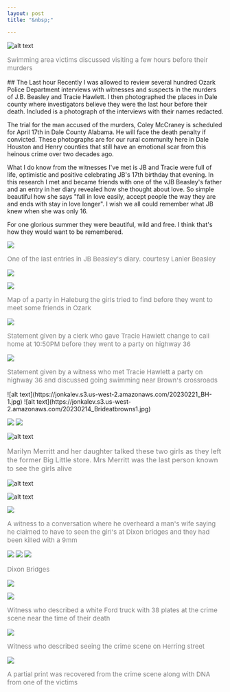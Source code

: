 ```yaml
---
layout: post
title: "&nbsp;"

---
```

![alt text](https://jonkalev.s3.us-west-2.amazonaws.com/20230221_BH-1.jpg)
<p style="color: grey; font-size: 15px;"> Swimming area victims discussed visiting a few hours before their murders</p>
## The Last hour
Recently I was allowed to review several hundred Ozark Police Department interviews with witnesses and suspects in the murders of J.B. Beasley and Tracie Hawlett. I then photographed the places in Dale county where investigators believe they were the last hour before their death.
Included is a photograph of the interviews with their names redacted. 

 The trial for the man accused of the murders, Coley McCraney is scheduled for April 17th in Dale County Alabama. He will face the death penalty if convicted.
 These photographs are for our rural community here in Dale Houston and Henry counties that still have an emotional scar from this heinous crime over two decades ago. 
 
What I do know from the witnesses I've met is JB and Tracie were full of life, optimistic and positive celebrating JB's 17th  birthday that evening. 
In this research I met and became friends with one of the vJB Beasley's father and an entry in her diary revealed how she thought about love. So simple beautiful how she says "fall in love easily, accept people the way they are and ends with stay in love longer".
I wish we all could remember what JB knew when she was only 16.

For one glorious summer they were beautiful, wild and free. I think that's how they would want to be remembered.

![](https://jonkalev.s3.us-west-2.amazonaws.com/20230221_diary.jpg)
<p style="color: grey; font-size: 15px;"> One of the last entries in JB Beasley's diary. courtesy Lanier Beasley</p>


![](https://jonkalev.s3.us-west-2.amazonaws.com/20230221_aparticle.jpg)

![](https://jonkalev.s3.us-west-2.amazonaws.com/20230221_-timeline-citgo.jpg)
<p style="color: grey; font-size: 15px;"> Map of a party in Haleburg the girls tried to find before they went to meet some friends in Ozark</p>

![](https://jonkalev.s3.us-west-2.amazonaws.com/20230221_TIMELINE_10-50PM-A.jpg)
<p style="color: grey; font-size: 15px;"> Statement given by a clerk who gave Tracie Hawlett change to call home at 10:50PM before they went to a party on highway 36</p>

![](https://jonkalev.s3.us-west-2.amazonaws.com/20230221_BH_1-dip.jpg)
<p style="color: grey; font-size: 15px;"> Statement given by a witness who met Tracie Hawlett a party on highway 36 and discussed going swimming near Brown's crossroads</p>
![alt text](https://jonkalev.s3.us-west-2.amazonaws.com/20230221_BH-1.jpg)    
![alt text](https://jonkalev.s3.us-west-2.amazonaws.com/20230214_Brideatbrowns1.jpg)

![](https://jonkalev.s3.us-west-2.amazonaws.com/20230221_11-00_1page.jpg)
![](https://jonkalev.s3.us-west-2.amazonaws.com/20230221_11-00_2page.jpg)
 
 ![alt text](https://jonkalev.s3.us-west-2.amazonaws.com/20230221-BH-2-dip.jpg)
 <p style="color: grey; font-size: 16px;"> Marilyn Merritt and her daughter talked these two girls as they left the former Big Little store. Mrs Merritt was the last person known to see the girls alive</p>
 
  ![alt text](https://jonkalev.s3.us-west-2.amazonaws.com/20230221-Inland-store.jpg)
  
![alt text](https://jonkalev.s3.us-west-2.amazonaws.com/125717-merritt+marilyn.jpg)

![](https://jonkalev.s3.us-west-2.amazonaws.com/20230221_dixon.jpg)
 <p style="color: grey; font-size: 15px;"> A witness to a conversation where he overheard a man's wife saying he claimed to have to seen the girl's at Dixon bridges and they had been killed with a 9mm</p>
 
![](https://jonkalev.s3.us-west-2.amazonaws.com/20180315-_DSF8255+copy.jpg)
![](https://jonkalev.s3.us-west-2.amazonaws.com/20180315-_DSF8234+copy.jpg)
![](https://jonkalev.s3.us-west-2.amazonaws.com/20180315-_DSF8229+copy.jpg)
   <p style="color: grey; font-size: 15px;"> Dixon Bridges</p>
   
  ![](https://jonkalev.s3.us-west-2.amazonaws.com/20230221_TIMELINE_1-20AM-A.jpg)
  
![](https://jonkalev.s3.us-west-2.amazonaws.com/20230221_TIMELINE_12-00AM-A.jpg)
<p style="color: grey; font-size: 15px;"> Witness who described a white Ford truck with 38 plates at the crime scene near the time of their death</p>

![](https://jonkalev.s3.us-west-2.amazonaws.com/20230221_TIMELINE_12-16AM-B.jpg)
<p style="color: grey; font-size: 15px;"> Witness who described seeing the crime scene on Herring street</p>

![](https://jonkalev.s3.us-west-2.amazonaws.com/20230221_BH-Palm_DSF7048.jpg)
<p style="color: grey; font-size: 15px;"> A partial print was recovered from the crime scene along with DNA from one of the victims</p>







 